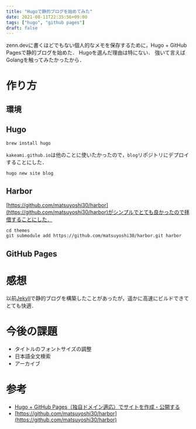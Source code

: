 ```yaml
---
title: "Hugoで静的ブログを始めてみた"
date: 2021-08-11T22:35:56+09:00
tags: ["hugo", "github pages"]
draft: false
---
```


zenn.devに書くほどでもない個人的なメモを保存するために，Hugo + GitHub Pagesで静的ブログを始めた．
Hugoを選んだ理由は特にない．
強いて言えばGolangを触ってみたかったから．

# 作り方

## 環境

## Hugo

```
brew install hugo
```

`kakeami.github.io`は他のことに使いたかったので，`blog`リポジトリにデプロイすることにした．

```
hugo new site blog
```

## Harbor

[https://github.com/matsuyoshi30/harbor](https://github.com/matsuyoshi30/harbor)がシンプルでとても良かったので拝借することにした．

```
cd themes
git submodule add https://github.com/matsuyoshi30/harbor.git harbor
```


## GitHub Pages

# 感想

以前[Jekyll](http://jekyllrb-ja.github.io/)で静的ブログを構築したことがあったが，遥かに高速にビルドできてとても快適．

# 今後の課題

- タイトルのフォントサイズの調整
- 日本語全文検索
- アーカイブ

# 参考

- [Hugo + GitHub Pages（独自ドメイン適応）でサイトを作成・公開する](https://qiita.com/ysdyt/items/a581277dd1312a0e83c3)
- [https://github.com/matsuyoshi30/harbor](https://github.com/matsuyoshi30/harbor)

